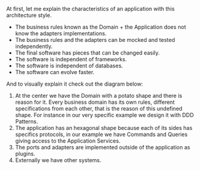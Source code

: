 At first, let me explain the characteristics of an application with this architecture style.

* The business rules known as the Domain + the Application does not know the adapters implementations.
* The business rules and the adapters can be mocked and tested independently.
* The final software has pieces that can be changed easily.
* The software is independent of frameworks.
* The software is independent of databases.
* The software can evolve faster.

And to visually explain it check out the diagram below:

1. At the center we have the Domain with a potato shape and there is reason for it. Every business domain has its own rules, different specifications from each other, that is the reason of this undefined shape. For instance in our very specific example we design it with DDD Patterns.
2. The application has an hexagonal shape because each of its sides has specifics protocols, in our example we have Commands and Queries giving access to the Application Services.
3. The ports and adapters are implemented outside of the application as plugins.
4. Externally we have other systems.
